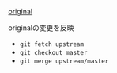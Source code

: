 [original](https://github.com/hakimel/reveal.js)

originalの変更を反映
- `git fetch upstream`
- `git checkout master`
- `git merge upstream/master`
